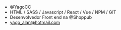 - @YagoCC
- HTML / SASS / Javascript / React / Vue / NPM / GIT
- Desenvolvedor Front end na @Shoppub
- yago_alan@hotmail.com

<!---
YagoCC/YagoCC is a ✨ special ✨ repository because its `README.md` (this file) appears on your GitHub profile.
You can click the Preview link to take a look at your changes.
--->
